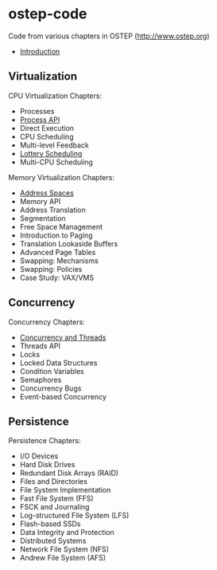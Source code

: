 # ostep-code
Code from various chapters in OSTEP (http://www.ostep.org)

* [Introduction](https://github.com/remzi-arpacidusseau/ostep-code/tree/master/intro)

## Virtualization

CPU Virtualization Chapters:
* Processes
* [Process API](https://github.com/remzi-arpacidusseau/ostep-code/tree/master/cpu-api)
* Direct Execution
* CPU Scheduling
* Multi-level Feedback
* [Lottery Scheduling](https://github.com/remzi-arpacidusseau/ostep-code/tree/master/cpu-sched-lottery)
* Multi-CPU Scheduling

Memory Virtualization Chapters:
* [Address Spaces](https://github.com/remzi-arpacidusseau/ostep-code/tree/master/vm-intro)
* Memory API
* Address Translation
* Segmentation
* Free Space Management
* Introduction to Paging
* Translation Lookaside Buffers
* Advanced Page Tables
* Swapping: Mechanisms
* Swapping: Policies
* Case Study: VAX/VMS

## Concurrency

Concurrency Chapters:
* [Concurrency and Threads](https://github.com/remzi-arpacidusseau/ostep-code/tree/master/threads-intro)
* Threads API
* Locks
* Locked Data Structures
* Condition Variables
* Semaphores
* Concurrency Bugs
* Event-based Concurrency

## Persistence

Persistence Chapters:
* I/O Devices
* Hard Disk Drives
* Redundant Disk Arrays (RAID)
* Files and Directories
* File System Implementation
* Fast File System (FFS)
* FSCK and Journaling
* Log-structured File System (LFS)
* Flash-based SSDs
* Data Integrity and Protection
* Distributed Systems
* Network File System (NFS)
* Andrew File System (AFS)


